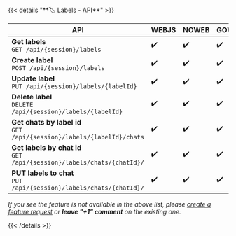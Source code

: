 <div></div>
{{< details "**🏷️ Labels - API**" >}}

| **API**                                                                  | WEBJS | NOWEB | GOWS |
|--------------------------------------------------------------------------|-------|-------|:-----|
| **Get labels**<br>`GET /api/{session}/labels`                            | ✔️    | ✔️    | ✔️   |
| **Create label**<br>`POST /api/{session}/labels`                         | ✔️    | ✔️    | ✔️   |
| **Update label**<br>`PUT /api/{session}/labels/{labelId}`                | ✔️    | ✔️    | ✔️   |
| **Delete label**<br>`DELETE /api/{session}/labels/{labelId}`             | ✔️    | ✔️    | ✔️   |
| **Get chats by label id**<br>`GET /api/{session}/labels/{labelId}/chats` | ✔️    | ✔️    | ✔️   |
| **Get labels by chat id**<br>`GET /api/{session}/labels/chats/{chatId}/` | ✔️    | ✔️    | ✔️   |
| **PUT labels to chat**<br>`PUT /api/{session}/labels/chats/{chatId}/`    | ✔️    | ✔️    | ✔️   |

_If you see the feature is not available in the above list, please [create a feature request](https://github.com/devlikeapro/waha/issues/new/choose) or **leave "+1" comment** on the existing one._

{{< /details >}}
